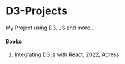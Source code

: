 # D3-Projects

My Project using D3, JS and more...

#### Books

1. Integrating D3.js with React, 2022, Apress
